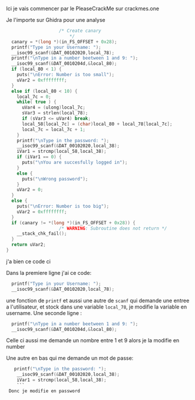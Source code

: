 Ici je vais commencer par le PleaseCrackMe sur crackmes.one

Je l'importe sur Ghidra pour une analyse

```c
                    /* Create canary
                        */
  canary = *(long *)(in_FS_OFFSET + 0x28);
  printf("Type in your Username: ");
  __isoc99_scanf(&DAT_00102020,local_78);
  printf("\nType in a number beetween 1 and 9: ");
  __isoc99_scanf(&DAT_0010204d,&local_80);
  if (local_80 < 1) {
    puts("\nError: Number is too small");
    uVar2 = 0xffffffff;
  }
  else if (local_80 < 10) {
    local_7c = 0;
    while( true ) {
      uVar4 = (ulong)local_7c;
      sVar3 = strlen(local_78);
      if (sVar3 <= uVar4) break;
      local_58[local_7c] = (char)local_80 + local_78[local_7c];
      local_7c = local_7c + 1;
    }
    printf("\nType in the password: ");
    __isoc99_scanf(&DAT_00102020,local_38);
    iVar1 = strcmp(local_58,local_38);
    if (iVar1 == 0) {
      puts("\nYou are succesfully logged in");
    }
    else {
      puts("\nWrong password");
    }
    uVar2 = 0;
  }
  else {
    puts("\nError: Number is too big");
    uVar2 = 0xffffffff;
  }
  if (canary != *(long *)(in_FS_OFFSET + 0x28)) {
                    /* WARNING: Subroutine does not return */
    __stack_chk_fail();
  }
  return uVar2;
}
```

j'a bien ce code ci

Dans la premiere ligne j'ai ce code:
```c
  printf("Type in your Username: ");
  __isoc99_scanf(&DAT_00102020,local_78);
```
une fonction de `printf` et aussi une autre de `scanf` qui demande une entree a l'utilisateur, et stock dans une variable `local_78`, je modifie la variable en username.
Une seconde ligne :
```c
  printf("\nType in a number beetween 1 and 9: ");
  __isoc99_scanf(&DAT_0010204d,&local_80);
 ```
Celle ci aussi me demande un nombre entre 1 et 9 alors je la modifie en number

Une autre en bas qui me demande un mot de passe:
```c
   printf("\nType in the password: ");
    __isoc99_scanf(&DAT_00102020,local_38);
    iVar1 = strcmp(local_58,local_38);
    ```
 Donc je modifie en password